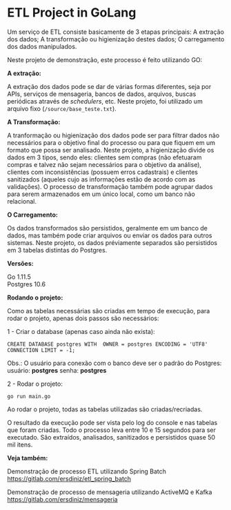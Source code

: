 # ETL Project in GoLang

Um serviço de ETL consiste basicamente de 3 etapas principais: A extração dos dados; A transformação ou higienização destes dados; O carregamento dos dados manipulados.

Neste projeto de demonstração, este processo é feito utilizando GO:

**A extração:**

A extração dos dados pode se dar de várias formas diferentes, seja por APIs, serviços de mensageria, bancos de dados, arquivos, buscas periódicas através de _schedulers_, etc. Neste projeto, foi utilizado um arquivo fixo (`/source/base_teste.txt`).

**A Transformação:**

A tranformação ou higienização dos dados pode ser para filtrar dados não necessários para o objetivo final do processo ou para que fiquem em um formato que possa ser analisado. Neste projeto, a higienização divide os dados em 3 tipos, sendo eles: clientes sem compras (não efetuaram compras e talvez não sejam necessários para o objetivo da análise), clientes com inconsistências (possuem erros cadastrais) e clientes sanitizados (aqueles cujo as informações estão de acordo com as validações). O processo de transformação também pode agrupar dados para serem armazenados em um único local, como um banco não relacional.

**O Carregamento:**

Os dados transformados são persistidos, geralmente em um banco de dados, mas também pode criar arquivos ou enviar os dados para outros sistemas. Neste projeto, os dados préviamente separados são persistidos em 3 tabelas distintas do Postgres.


**Versões:**

Go 1.11.5<br>
Postgres 10.6


**Rodando o projeto:**

Como as tabelas necessárias são criadas em tempo de execução, para rodar o projeto, apenas dois passos são necessários:

1 - Criar o database (apenas caso ainda não exista):

`CREATE DATABASE postgres
     WITH 
     OWNER = postgres
     ENCODING = 'UTF8'
     CONNECTION LIMIT = -1;`

Obs.: O usuário para conexão com o banco deve ser o padrão do Postgres:
usuário: **postgres**
senha: **postgres**

2 - Rodar o projeto:

`go run main.go`

Ao rodar o projeto, todas as tabelas utilizadas são criadas/recriadas.

O resultado da execução pode ser vista pelo log do console e nas tabelas que foram criadas. Todo o processo leva entre 10 e 15 segundos para ser executado. São extraídos, analisados, sanitizados e persistidos quase 50 mil itens.

**Veja também:**

Demonstração de processo ETL utilizando Spring Batch https://gitlab.com/ersdiniz/etl_spring_batch

Demonstração de processo de mensageria utilizando ActiveMQ e Kafka https://gitlab.com/ersdiniz/mensageria